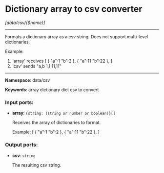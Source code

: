 # Dictionary array to csv converter

_[data/csv/{$name}]_

---

Formats a dictionary array as a csv string. Does not support multi-level dictionaries.

Example:
1. 'array' receives
[
  {
    "a":1
    "b":2
  },
  {
    "a":11
    "b":22
  },
]
2. 'csv' sends 
"a,b
1,1
11,11"

---

__Namespace__: data/csv

__Keywords__: array dictionary dict csv to convert

### Input ports:

* __array__: ` {string: (string or number or boolean)}[] `

    Receives the array of dictionaries to format.
    
    Example:
    [
      {
        "a":1
        "b":2
      },
      {
        "a":11
        "b":22
      },
    ]

### Output ports:

* __csv__: ` string `

    The resulting csv string.


